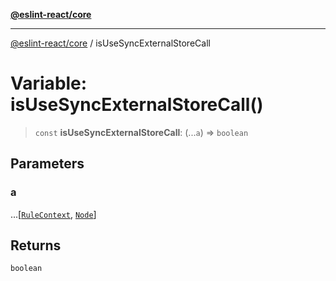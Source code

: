 [**@eslint-react/core**](../README.md)

***

[@eslint-react/core](../README.md) / isUseSyncExternalStoreCall

# Variable: isUseSyncExternalStoreCall()

> `const` **isUseSyncExternalStoreCall**: (...`a`) => `boolean`

## Parameters

### a

...\[[`RuleContext`](../-internal-/type-aliases/RuleContext.md), [`Node`](../-internal-/type-aliases/Node.md)\]

## Returns

`boolean`
